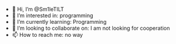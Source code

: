 - 👋 Hi, I’m @Sm1leTILT
- 👀 I’m interested in: programming
- 🌱 I’m currently learning: Programming
- 💞️ I’m looking to collaborate on: I am not looking for cooperation
- 📫 How to reach me: no way
